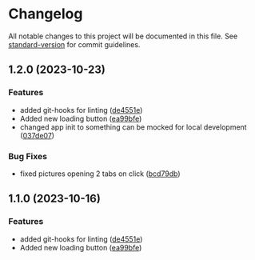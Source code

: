 # Changelog

All notable changes to this project will be documented in this file. See [standard-version](https://github.com/conventional-changelog/standard-version) for commit guidelines.

## 1.2.0 (2023-10-23)


### Features

* added git-hooks for linting ([de4551e](https://github.com/tarikyayla/immoscout-tracking-extension/commit/de4551eb9fde6735c5adffe6816d88473a8c50fa))
* Added new loading button ([ea99bfe](https://github.com/tarikyayla/immoscout-tracking-extension/commit/ea99bfe8b597efdfe64c0a4af85ae48817ca37a4))
* changed app init to something can be mocked for local development ([037de07](https://github.com/tarikyayla/immoscout-tracking-extension/commit/037de07ba675d1863fc660acc72d607d40416747))


### Bug Fixes

* fixed pictures opening 2 tabs on click ([bcd79db](https://github.com/tarikyayla/immoscout-tracking-extension/commit/bcd79db4a05318bf24f8dd775913d400e1fda73a))

## 1.1.0 (2023-10-16)

### Features

- added git-hooks for linting ([de4551e](https://github.com/tarikyayla/immoscout-tracking-extension/commit/de4551eb9fde6735c5adffe6816d88473a8c50fa))
- Added new loading button ([ea99bfe](https://github.com/tarikyayla/immoscout-tracking-extension/commit/ea99bfe8b597efdfe64c0a4af85ae48817ca37a4))
